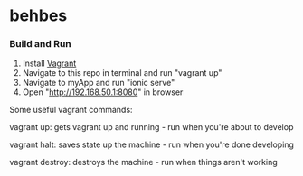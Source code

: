 # behbes

### Build and Run
1. Install [Vagrant](https://www.vagrantup.com)
2. Navigate to this repo in terminal and run "vagrant up"
3. Navigate to myApp and run "ionic serve"
4. Open "http://192.168.50.1:8080" in browser


Some useful vagrant commands:

vagrant up: gets vagrant up and running - run when you're about to develop

vagrant halt: saves state up the machine - run when you're done developing

vagrant destroy: destroys the machine - run when things aren't working


